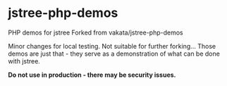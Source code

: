 # jstree-php-demos
PHP demos for jstree
Forked from vakata/jstree-php-demos

Minor changes for local testing. Not suitable for further forking...
Those demos are just that - they serve as a demonstration of what can be done with jstree.

**Do not use in production - there may be security issues.**
